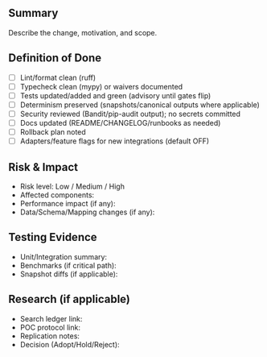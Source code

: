 ## Summary

Describe the change, motivation, and scope.

## Definition of Done

- [ ] Lint/format clean (ruff)
- [ ] Typecheck clean (mypy) or waivers documented
- [ ] Tests updated/added and green (advisory until gates flip)
- [ ] Determinism preserved (snapshots/canonical outputs where applicable)
- [ ] Security reviewed (Bandit/pip-audit output); no secrets committed
- [ ] Docs updated (README/CHANGELOG/runbooks as needed)
- [ ] Rollback plan noted
- [ ] Adapters/feature flags for new integrations (default OFF)

## Risk & Impact

- Risk level: Low / Medium / High
- Affected components: 
- Performance impact (if any): 
- Data/Schema/Mapping changes (if any): 

## Testing Evidence

- Unit/Integration summary: 
- Benchmarks (if critical path): 
- Snapshot diffs (if applicable): 

## Research (if applicable)

- Search ledger link: 
- POC protocol link: 
- Replication notes: 
- Decision (Adopt/Hold/Reject): 

